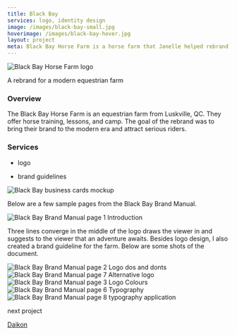 ```yaml
---
title: Black Bay
services: logo, identity design
image: /images/black-bay-small.jpg
hoverimage: /images/black-bay-hover.jpg
layout: project
meta: Black Bay Horse Farm is a horse farm that Janelle helped rebrand, which included a logo and brand guidelines.
---
```


<img class="img-flex load-hidden" src="{{ site.baseurl }}/images/black-bay-logo.png" alt="Black Bay Horse Farm logo"/>

<div class="text-center pad-top-more gutter-custom">
  <p class="big">A rebrand for a modern equestrian farm</p>
</div>

<div class="grid push project-text">
  <div class="unit xs-1 m-3-4">
    <h3>Overview</h3>
    <p class="pad-r push">The Black Bay Horse Farm is an equestrian farm from Luskville, QC. They offer horse training, lessons, and camp. The goal of the rebrand was to bring their brand to the modern era and attract serious riders.</p>
  </div>
  <aside class="unit xs-1 m-1-4">
    <h3>Services</h3>
    <ul class="list-group">
      <li><p class="push-none">logo</p></li>
      <li><p class="push-none">brand guidelines</p></li>
    </ul>
  </aside>
</div>

<div class="gutter-custom">
  <img class="img-flex load-hidden drop-shadow push" src="{{ site.baseurl }}/images/bb-biz-card-mockup.jpg" alt="Black Bay business cards mockup"/>
  <p class="project-text">Below are a few sample pages from the Black Bay Brand Manual.</p>
  <img class="img-flex load-hidden drop-shadow push" src="{{ site.baseurl }}/images/black-bay-manual-1.jpg" alt="Black Bay Brand Manual page 1 Introduction"/>
  <p class="project-text">Three lines converge in the middle of the logo draws the viewer in and suggests to the viewer that an adventure awaits. Besides logo design, I also created a brand guideline for the farm. Below are some shots of the document.</p>
  <img class="img-flex load-hidden drop-shadow push" src="{{ site.baseurl }}/images/black-bay-manual-2.jpg" alt="Black Bay Brand Manual page 2 Logo dos and donts"/>
  <img class="img-flex load-hidden drop-shadow push" src="{{ site.baseurl }}/images/black-bay-manual-7.jpg" alt="Black Bay Brand Manual page 7 Alternative logo"/>
  <img class="img-flex load-hidden drop-shadow push" src="{{ site.baseurl }}/images/black-bay-manual-3.jpg" alt="Black Bay Brand Manual page 3 Logo Colours"/>
  <img class="img-flex load-hidden drop-shadow push" src="{{ site.baseurl }}/images/black-bay-manual-6.jpg" alt="Black Bay Brand Manual page 6 Typography"/>
  <img class="img-flex load-hidden drop-shadow push" src="{{ site.baseurl }}/images/black-bay-manual-11.jpg" alt="Black Bay Brand Manual page 8 typography application"/>
</div>

<div class="text-center pad-top-more push-more">
  <p class="big push-none">next project</p>
  <a class="big link-underline" href="{{ site.baseurl }}/projects/04-daikon/">Daikon</a>
</div>
